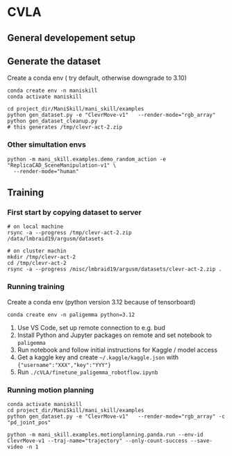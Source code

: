 # CVLA

## General developement setup


## Generate the dataset
Create a conda env ( try default, otherwise downgrade to 3.10)
```
conda create env -n maniskill
conda activate maniskill

cd project_dir/ManiSkill/mani_skill/examples
python gen_dataset.py -e "ClevrMove-v1"   --render-mode="rgb_array" 
python gen_dataset_cleanup.py
# this generates /tmp/clevr-act-2.zip
```

### Other simultation envs
```
python -m mani_skill.examples.demo_random_action -e "ReplicaCAD_SceneManipulation-v1" \
  --render-mode="human"
```

## Training


### First start by copying dataset to server
```
# on local machine
rsync -a --progress /tmp/clevr-act-2.zip /data/lmbraid19/argusm/datasets

# on cluster machin 
mkdir /tmp/clevr-act-2
cd /tmp/clevr-act-2
rsync -a --progress /misc/lmbraid19/argusm/datasets/clevr-act-2.zip .

```

### Running training

Create a conda env (python version 3.12 because of tensorboard)
```
conda create env -n paligemma python=3.12
```

1. Use VS Code, set up remote connection to e.g. bud
2. Install Python and Jupyter packages on remote and set notebook to `paligemma`
3. Run notebook and follow initial instructions for Kaggle / model access
3. Get a kaggle key and create `~/.kaggle/kaggle.json` with `{"username":"XXX","key":"YYY"}`
3. Run `./cVLA/finetune_paligemma_robotflow.ipynb`


### Running motion planning

```
conda activate maniskill
cd project_dir/ManiSkill/mani_skill/examples
python gen_dataset.py -e "ClevrMove-v1"   --render-mode="rgb_array" -c "pd_joint_pos"

python -m mani_skill.examples.motionplanning.panda.run --env-id ClevrMove-v1 --traj-name="trajectory" --only-count-success --save-video -n 1
```
